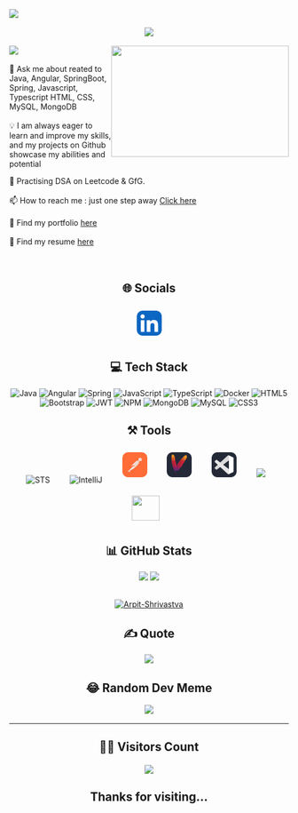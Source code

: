 <img src="https://user-images.githubusercontent.com/73097560/115834477-dbab4500-a447-11eb-908a-139a6edaec5c.gif">

<p align="center">
     <a>
     <img src="https://readme-typing-svg.demolab.com?font=Fira+Code&size=25&pause=1000&center=true&vCenter=true&random=false&width=600&lines=Hello+there!+this+is+Arpit+Shrivastava;A+Full+Stack+Developer"></a>
      </p>
      
<img src="https://user-images.githubusercontent.com/73097560/115834477-dbab4500-a447-11eb-908a-139a6edaec5c.gif">

<img align="right" src="https://user-images.githubusercontent.com/55389276/140866485-8fb1c876-9a8f-4d6a-98dc-08c4981eaf70.gif" style="width:320px; height:200px;">


💬 Ask me about reated to Java, Angular, SpringBoot, Spring, Javascript, Typescript HTML, CSS, MySQL, MongoDB <br>
<br>
💡 I am always eager to learn and improve my skills, and my projects on Github showcase my abilities and potential
<br>

🤝 Practising DSA on Leetcode & GfG.
<br>
<br>
📫 How to reach me : just one step away <a href="mailto:arpitshri21@gmail.com" >Click here</a>
<br>
<br>
📘 Find my portfolio <a href="https://arpit-shrivastva.github.io/" target = "_blank">here</a>
<br>
<br>
📑 Find my resume <a href="https://drive.google.com/file/d/1B3c3rfuyE4DqOlxhSyF-BonP7icBBcz9/view?usp=sharing" target = "_blank">here</a>
<br>
<br>
<br>

<h2 align="center">🌐 Socials</h2>

<div align="center">  
     <a href="https://linkedin.com/in/arpit-shrivastava21" target="_blank"><img style="margin: 10px" src="https://github.com/tandpfun/skill-icons/blob/main/icons/LinkedIn.svg" alt="LinkedIn" height="45" /></a> 
<!--     <a href="https://www.geeksforgeeks.org/" target="_blank">
        <img style="margin: 10px" src="https://github.com/tandpfun/skill-icons/blob/main/icons/GeeksforGeeks.svg" alt="GeeksforGeeks" height="45" />
    </a>
    <a href="https://leetcode.com/" target="_blank">
        <img style="margin: 10px" src="https://github.com/tandpfun/skill-icons/blob/main/icons/LeetCode.svg" alt="LeetCode" height="45" />
    </a> -->
</div>

<h2 align="center">💻 Tech Stack</h2>

<div align="center">

![Java](https://img.shields.io/badge/java-%23ED8B00.svg?style=for-the-badge&logo=openjdk&logoColor=white) ![Angular](https://img.shields.io/badge/angular-%23DD0031.svg?style=for-the-badge&logo=angular&logoColor=white) ![Spring](https://img.shields.io/badge/spring-%236DB33F.svg?style=for-the-badge&logo=spring&logoColor=white) ![JavaScript](https://img.shields.io/badge/javascript-%23323330.svg?style=for-the-badge&logo=javascript&logoColor=%23F7DF1E) ![TypeScript](https://img.shields.io/badge/typescript-%23007ACC.svg?style=for-the-badge&logo=typescript&logoColor=white) ![Docker](https://img.shields.io/badge/docker-%230db7ed.svg?style=for-the-badge&logo=docker&logoColor=white) ![HTML5](https://img.shields.io/badge/html5-%23E34F26.svg?style=for-the-badge&logo=html5&logoColor=white) ![Bootstrap](https://img.shields.io/badge/bootstrap-%238511FA.svg?style=for-the-badge&logo=bootstrap&logoColor=white) ![JWT](https://img.shields.io/badge/JWT-black?style=for-the-badge&logo=JSON%20web%20tokens) ![NPM](https://img.shields.io/badge/NPM-%23CB3837.svg?style=for-the-badge&logo=npm&logoColor=white) ![MongoDB](https://img.shields.io/badge/MongoDB-%234ea94b.svg?style=for-the-badge&logo=mongodb&logoColor=white) ![MySQL](https://img.shields.io/badge/mysql-%2300000f.svg?style=for-the-badge&logo=mysql&logoColor=white)  ![CSS3](https://img.shields.io/badge/css3-%231572B6.svg?style=for-the-badge&logo=css3&logoColor=white)

</div>

<h2 align="center">⚒️ Tools</h2>
<div align="center">
     <img style="margin: 10px" src="https://spring.io/img/projects/spring-tool.svg" alt="STS" height="45"/>
        &nbsp;&nbsp; 
     <img style="margin: 10px" src="https://adityakhr.github.io/image/IntelliJ.svg" alt="IntelliJ" height="45"/>
        &nbsp;&nbsp; 
     <img style="margin: 10px" src="https://github.com/tandpfun/skill-icons/blob/main/icons/Postman.svg" alt="PostMan" height="45"/>
        &nbsp;&nbsp; 
     <img style="margin: 10px" src="https://github.com/tandpfun/skill-icons/blob/main/icons/Maven-Dark.svg" alt="Apache Maven" height="45"/>
        &nbsp;&nbsp;
     <img style="margin: 10px" src="https://github.com/tandpfun/skill-icons/blob/main/icons/VSCode-Dark.svg" alt="VSCode" height="45"/>
        &nbsp;&nbsp;
     <img style="margin: 10px" src="https://adityakhr.github.io/image/github1.svg" height="45"/>
        &nbsp;&nbsp; 
     <img style="margin: 10px" src="https://github.com/RimRaider639/TechStackIcons/raw/master/icons/canva/canva-original.svg" width="50px" height="45"/>
        &nbsp;&nbsp; 
</div>

<h2 align="center">📊 GitHub Stats</h2>
<div align="center">

<img style="width:190px;" src="https://github-readme-stats.vercel.app/api/top-langs/?username=Arpit-Shrivastva&theme=dark&hide_border=false&include_all_commits=false&count_private=true&layout=compact" />

<img style="width:300px;" src="https://github-readme-stats.vercel.app/api?username=Arpit-Shrivastva&theme=dark&hide_border=false&include_all_commits=false&count_private=true" />

</div>
<br>
<p align="center"> <a href="https://github.com/ryo-ma/github-profile-trophy"><img src="https://github-profile-trophy.vercel.app/?username=Arpit-Shrivastva&theme=darkhub" alt="Arpit-Shrivastva" /></a> </p>


<h2 align="center"> ✍️ Quote</h2>
<div align="center">
     
![](https://quotes-github-readme.vercel.app/api?type=horizontal&theme=radical)

</div>

<h2 align="center"> 😂 Random Dev Meme</h2>

<div align="center">
     
<img src='https://randommeme-five.vercel.app/' style="height: 200px;"/>
</div>

---
<h2 align="center">👨‍🦱 Visitors Count</h2>
<div align="center"> 
<p align="center"><img align="center" src="https://profile-counter.glitch.me/{Arpit-Shrivastva}/count.svg" /></p> 
</div>

<h2 align="center">Thanks for visiting...</h2>
<!-- Proudly created with GPRM ( https://gprm.itsvg.in ) -->
